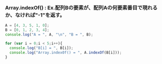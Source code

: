 ### Array.indexOf() : Ex.配列Bの要素が、配列Aの何要素番目で現れるか、なければ"-1"を返す。
~~~js
A = [4, 3, 5, 1, 0];
B = [0, 1, 2, 3, 4];
console.log("A = ", A, "\n", "B = ", B);

for (var i = 0;i < 5;i++){
  console.log("B[i] = ", B[i]);
  console.log("Array.index0f() = ", A.indexOf(B[i]));
}
~~~
